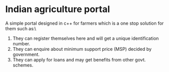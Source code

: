 # Indian agriculture portal
A simple portal designed in c++ for farmers which is a one stop solution for them such as:\

1. They can register themselves here and will get a unique identification number.
2. They can enquire about minimum support price (MSP) decided by government.
3. They can apply for loans and may get benefits from other govt. schemes.
